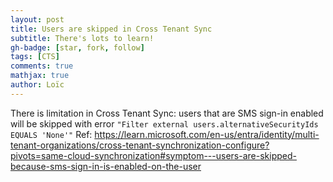 ```yaml
---
layout: post
title: Users are skipped in Cross Tenant Sync
subtitle: There's lots to learn!
gh-badge: [star, fork, follow]
tags: [CTS]
comments: true
mathjax: true
author: Loïc
---
```


There is limitation in Cross Tenant Sync: users that are SMS sign-in enabled will be skipped with error `"Filter external users.alternativeSecurityIds EQUALS 'None'"`
Ref: https://learn.microsoft.com/en-us/entra/identity/multi-tenant-organizations/cross-tenant-synchronization-configure?pivots=same-cloud-synchronization#symptom---users-are-skipped-because-sms-sign-in-is-enabled-on-the-user
